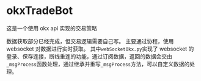 # okxTradeBot

这是一个使用 okx api 实现的交易策略

数据获取部分已经完成，但交易逻辑需要自己写。
主要通过协程，使用 websocket 对数据进行实时获取。
其中`webSocketOkx.py`实现了 websocket 的登录、保存连接，断线重连的功能，通过订阅数据，返回的数据会交由`_msgProcess`函数处理，通过继承并重写`_msgProcess`方法，可以自定义数据的处理。
